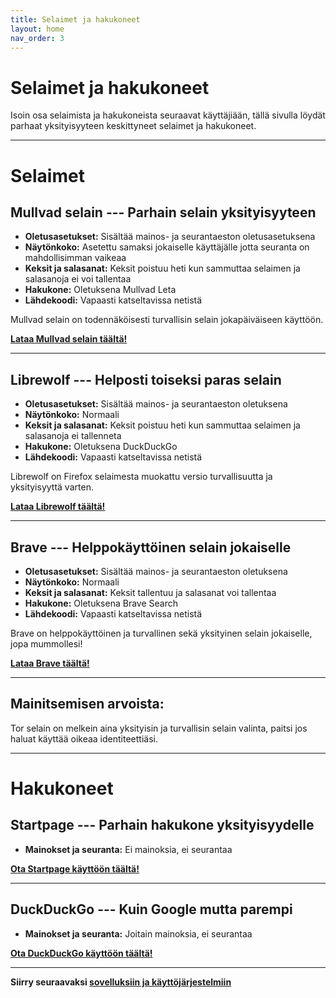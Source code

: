 ```yaml
---
title: Selaimet ja hakukoneet
layout: home
nav_order: 3
---
```


# Selaimet ja hakukoneet
Isoin osa selaimista ja hakukoneista seuraavat käyttäjiään, tällä sivulla löydät parhaat yksityisyyteen keskittyneet selaimet ja hakukoneet.

---
# Selaimet
## Mullvad selain --- Parhain selain yksityisyyteen

 - **Oletusasetukset:** Sisältää mainos- ja seurantaeston oletusasetuksena
 - **Näytönkoko:** Asetettu samaksi jokaiselle käyttäjälle jotta seuranta on mahdollisimman vaikeaa
 - **Keksit ja salasanat:** Keksit poistuu heti kun sammuttaa selaimen ja salasanoja ei voi tallentaa
 - **Hakukone:** Oletuksena Mullvad Leta
 - **Lähdekoodi:** Vapaasti katseltavissa netistä

Mullvad selain on todennäköisesti turvallisin selain jokapäiväiseen käyttöön.

**[Lataa Mullvad selain täältä!]**

---
## Librewolf --- Helposti toiseksi paras selain

 - **Oletusasetukset:** Sisältää mainos- ja seurantaeston oletuksena
 - **Näytönkoko:** Normaali
 - **Keksit ja salasanat:** Keksit poistuu heti kun sammuttaa selaimen ja salasanoja ei tallenneta
 - **Hakukone:** Oletuksena DuckDuckGo
 - **Lähdekoodi:** Vapaasti katseltavissa netistä

Librewolf on Firefox selaimesta muokattu versio turvallisuutta ja yksityisyyttä varten.

**[Lataa Librewolf täältä!]**

---
## Brave --- Helppokäyttöinen selain jokaiselle

 - **Oletusasetukset:** Sisältää mainos- ja seurantaeston oletuksena
 - **Näytönkoko:** Normaali
 - **Keksit ja salasanat:** Keksit tallentuu ja salasanat voi tallentaa
 - **Hakukone:** Oletuksena Brave Search
 - **Lähdekoodi:** Vapaasti katseltavissa netistä

Brave on helppokäyttöinen ja turvallinen sekä yksityinen selain jokaiselle, jopa mummollesi!

**[Lataa Brave täältä!]**

---
## Mainitsemisen arvoista:
Tor selain on melkein aina yksityisin ja turvallisin selain valinta, paitsi jos haluat käyttää oikeaa identiteettiäsi.

---
# Hakukoneet
## Startpage --- Parhain hakukone yksityisyydelle

 - **Mainokset ja seuranta:** Ei mainoksia, ei seurantaa

**[Ota Startpage käyttöön täältä!]**

---
## DuckDuckGo --- Kuin Google mutta parempi

 - **Mainokset ja seuranta:** Joitain mainoksia, ei seurantaa

**[Ota DuckDuckGo käyttöön täältä!]**

---
**Siirry seuraavaksi [sovelluksiin ja käyttöjärjestelmiin]**


[sovelluksiin ja käyttöjärjestelmiin]: https://yksityisyys.fi/sovellukset-ja-kayttojarjestelmat.html
[Ota DuckDuckGo käyttöön täältä!]: https://duckduckgo.com/
[Ota Startpage käyttöön täältä!]: https://www.startpage.com/
[Lataa Brave täältä!]: https://brave.com/fi/download/
[Lataa Librewolf täältä!]: https://librewolf.net/installation/
[Lataa Mullvad selain täältä!]: https://mullvad.net/fi/download/browser